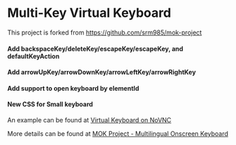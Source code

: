 # Multi-Key Virtual Keyboard

This project is forked from https://github.com/srm985/mok-project

#### Add backspaceKey/deleteKey/escapeKey/escapeKey, and defaultKeyAction
#### Add arrowUpKey/arrowDownKey/arrowLeftKey/arrowRightKey
#### Add support to open keyboard by elementId
#### New CSS for Small keyboard

An example can be found at
[Virtual Keyboard on NoVNC](https://github.com/ustcweizhou/noVNC/blob/master/vnc_lite.html)

More details can be found at
[MOK Project - Multilingual Onscreen Keyboard](https://github.com/srm985/mok-project)

